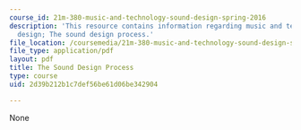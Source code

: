 ```yaml
---
course_id: 21m-380-music-and-technology-sound-design-spring-2016
description: 'This resource contains information regarding music and technology: Sound
  design; The sound design process.'
file_location: /coursemedia/21m-380-music-and-technology-sound-design-spring-2016/2d39b212b1c7def56be61d06be342904_MIT21M_380S16_Lec02.pdf
file_type: application/pdf
layout: pdf
title: The Sound Design Process
type: course
uid: 2d39b212b1c7def56be61d06be342904

---
```

None